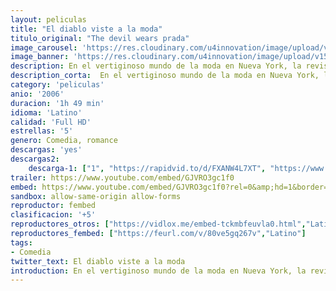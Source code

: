 ```yaml
---
layout: peliculas
title: "El diablo viste a la moda"
titulo_original: "The devil wears prada"
image_carousel: 'https://res.cloudinary.com/u4innovation/image/upload/v1564809726/moda-poster-min_zpcyey.jpg'
image_banner: 'https://res.cloudinary.com/u4innovation/image/upload/v1564809726/el_diablo_viste_a_la_moda-min_zv1y1h.jpg'
description: En el vertiginoso mundo de la moda en Nueva York, la revista Runway es el Santo Grial. Dirigida con puño de hierro y elegante manicura por Miranda Priestly, Runway es un terrible reto para todo aquel que quiera triunfar en ese mundo. Trabajar como ayudante de Miranda podría abrirle cualquier puerta a Andy Sachs, recientemente graduada. Pero ella es una chica que destaca por su desaliño dentro del pequeño ejército de guapísimas periodistas de la revista. Andy comprende muy pronto que que para triunfar en ese negocio va a necesitar algo más que iniciativa y determinación. Y la prueba definitiva está delante de ella, vestida de pies a cabeza de Prada.
description_corta:  En el vertiginoso mundo de la moda en Nueva York, la revista Runway es el Santo Grial. Dirigida con puño de hierro y elegante manicura por Miranda Priestly, Runway es un terrible reto para todo aquel que quiera triunfar en ese mundo. Trabajar como ayudante de Miranda podría abrirle...
category: 'peliculas'
anio: '2006'
duracion: '1h 49 min'
idioma: 'Latino'
calidad: 'Full HD'
estrellas: '5'
genero: Comedia, romance
descargas: 'yes'
descargas2:
    descarga-1: ["1", "https://rapidvid.to/d/FXANW4L7XT", "https://www.google.com/s2/favicons?domain=openload.co","OpenLoad","https://res.cloudinary.com/imbriitneysam/image/upload/v1541473684/mexico.png", "Latino", "Full HD"]
trailer: https://www.youtube.com/embed/GJVRO3gc1f0
embed: https://www.youtube.com/embed/GJVRO3gc1f0?rel=0&amp;hd=1&border=0&wmode=opaque&enablejsapi=1&modestbranding=1&controls=1&showinfo=1
sandbox: allow-same-origin allow-forms
reproductor: fembed
clasificacion: '+5'
reproductores_otros: ["https://vidlox.me/embed-tckmbfeuvla0.html","Latino","https://movcloud.net/embed/wh-nH-8V-bnL","Latino","https://streampelis.info/public/dist/index.html?id=f1cc5851a372563dac56f404274bd228","Latino","https://mstream.website/otf7jxrimhux","Latino","https://mstream.website/jb4btn9tgkjp","Latino"]
reproductores_fembed: ["https://feurl.com/v/80ve5gq267v","Latino"]
tags:
- Comedia
twitter_text: El diablo viste a la moda
introduction: En el vertiginoso mundo de la moda en Nueva York, la revista Runway es el Santo Grial. Dirigida con puño de hierro y elegante manicura por Miranda Priestly, Runway es un terrible reto para todo aquel que quiera triunfar en ese mundo. Trabajar como ayudante de Miranda podría abrirle...
---
```













